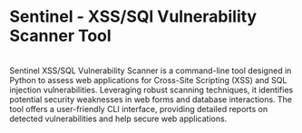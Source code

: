 # Sentinel - XSS/SQl Vulnerability Scanner Tool
<br>
Sentinel XSS/SQL Vulnerability Scanner is a command-line tool designed in Python to assess web applications for Cross-Site Scripting (XSS) and SQL injection vulnerabilities. Leveraging robust scanning techniques, it identifies potential security weaknesses in web forms and database interactions. The tool offers a user-friendly CLI interface, providing detailed reports on detected vulnerabilities and help secure web applications.

